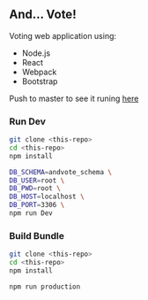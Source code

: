 ## And... Vote!

Voting web application using: 

- Node.js
- React
- Webpack
- Bootstrap

Push to master to see it runing [here](https://andvote-luis.herokuapp.com/)

### Run Dev

```bash
git clone <this-repo>
cd <this-repo>
npm install

DB_SCHEMA=andvote_schema \
DB_USER=root \
DB_PWD=root \
DB_HOST=localhost \
DB_PORT=3306 \
npm run Dev
```

### Build Bundle

```bash
git clone <this-repo>
cd <this-repo>
npm install

npm run production
```